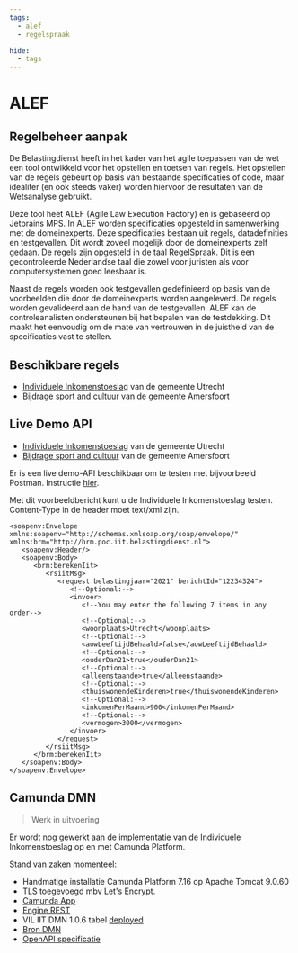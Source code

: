 ```yaml
---
tags:
  - alef
  - regelspraak

hide:
  - tags
---
```

# ALEF

## Regelbeheer aanpak

De Belastingdienst heeft in het kader van het agile toepassen van de wet een tool ontwikkeld voor het opstellen en toetsen van regels. Het opstellen van de regels gebeurt op basis van bestaande specificaties of code, maar idealiter (en ook steeds vaker) worden hiervoor de resultaten van de Wetsanalyse gebruikt.

Deze tool heet ALEF (Agile Law Execution Factory) en is gebaseerd op Jetbrains MPS. In ALEF worden specificaties opgesteld in samenwerking met de domeinexperts. Deze specificaties bestaan uit regels, datadefinities en testgevallen. Dit wordt zoveel mogelijk door de domeinexperts zelf gedaan. De regels zijn opgesteld in de taal RegelSpraak. Dit is een gecontroleerde Nederlandse taal die zowel voor juristen als voor computersystemen goed leesbaar is.

Naast de regels worden ook testgevallen gedefinieerd op basis van de voorbeelden die door de domeinexperts worden aangeleverd. De regels worden gevalideerd aan de hand van de testgevallen. ALEF kan de controleanalisten ondersteunen bij het bepalen van de testdekking. Dit maakt het eenvoudig om de mate van vertrouwen in de juistheid van de specificaties vast te stellen.

## Beschikbare regels

* [Individuele Inkomenstoeslag](../../../Rapportages/Rapportage_Individuele_Inkomenstoeslag.html) van de gemeente Utrecht
* [Bijdrage sport and cultuur](../../../Rapportages/Rapportage_Bijdrage_Sport_en_Cultuur.html) van de gemeente Amersfoort

## Live Demo API

* [Individuele Inkomenstoeslag](https://api-regels.nl:8443/brmpociit-1.0.6/DecisionService) van de gemeente Utrecht
* [Bijdrage sport and cultuur](https://api-regels.nl:8443/brmvilbsc-1.0.6/DecisionService) van de gemeente Amersfoort

Er is een live demo-API beschikbaar om te testen met bijvoorbeeld Postman. Instructie [hier](https://learning.postman.com/docs/sending-requests/supported-api-frameworks/making-soap-requests/). 

Met dit voorbeeldbericht kunt u de Individuele Inkomenstoeslag testen. Content-Type in de header moet text/xml zijn.

``` mxml title="POST Request Body" hl_lines="9"
<soapenv:Envelope xmlns:soapenv="http://schemas.xmlsoap.org/soap/envelope/" xmlns:brm="http://brm.poc.iit.belastingdienst.nl">
   <soapenv:Header/>
   <soapenv:Body>
      <brm:berekenIit>
         <rsiitMsg>
            <request belastingjaar="2021" berichtId="12234324">
               <!--Optional:-->
               <invoer>
                  <!--You may enter the following 7 items in any order-->
                  <!--Optional:-->
                  <woonplaats>Utrecht</woonplaats>
                  <!--Optional:-->
                  <aowLeeftijdBehaald>false</aowLeeftijdBehaald>
                  <!--Optional:-->
                  <ouderDan21>true</ouderDan21>
                  <!--Optional:-->
                  <alleenstaande>true</alleenstaande>
                  <!--Optional:-->
                  <thuiswonendeKinderen>true</thuiswonendeKinderen>
                  <!--Optional:-->
                  <inkomenPerMaand>900</inkomenPerMaand>
                  <!--Optional:-->
                  <vermogen>3000</vermogen>
               </invoer>
            </request>
         </rsiitMsg>
      </brm:berekenIit>
   </soapenv:Body>
</soapenv:Envelope>
```

## Camunda DMN

> Werk in uitvoering

Er wordt nog gewerkt aan de implementatie van de Individuele Inkomenstoeslag op en met Camunda Platform.

Stand van zaken momenteel:

- Handmatige installatie Camunda Platform 7.16 op Apache Tomcat 9.0.60
- TLS toegevoegd mbv Let's Encrypt.
- [Camunda App](https://vil-regels.nl:8443/camunda/app/welcome/default/#!/login) 
- [Engine REST](https://vil-regels.nl:8443/engine-rest/) 
- VIL IIT DMN 1.0.6 tabel [deployed](https://vil-regels.nl:8443/engine-rest/decision-definition/Decision_18qw2e6:1:169cbdc0-af53-11ec-b8af-024226688519/xml)
- [Bron DMN](https://gitlab.com/discipl/RON/eclipse)
- [OpenAPI specificatie](../assets/docs/openapi.json)

